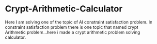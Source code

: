 # Crypt-Arithmetic-Calculator
Here I am solving one of the topic of AI constraint satisfaction problem. In constraint satisfaction problem there is one topic that named crypt Arithmetic problem...here i made a crypt arithmetic problem solving calculator.

